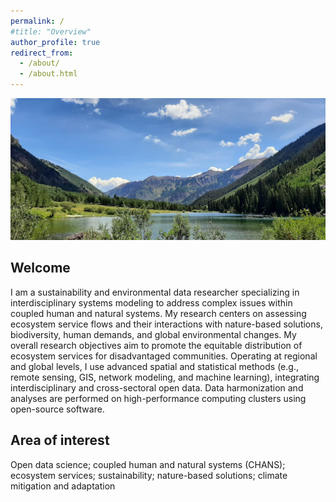 ```yaml
---
permalink: /
#title: "Overview"
author_profile: true
redirect_from: 
  - /about/
  - /about.html
---
```


<!-- Google tag (gtag.js) -->
<script async src="https://www.googletagmanager.com/gtag/js?id=G-2QHZKG68W9"></script>
<script>
  window.dataLayer = window.dataLayer || [];
  function gtag(){dataLayer.push(arguments);}
  gtag('js', new Date());

  gtag('config', 'G-2QHZKG68W9');
</script>

![background](../images/background_rd.jpg)

## Welcome

I am a sustainability and environmental data researcher specializing in interdisciplinary systems modeling to address complex issues within coupled human and natural systems. My research centers on assessing ecosystem service flows and their interactions with nature-based solutions, biodiversity, human demands, and global environmental changes. My overall research objectives aim to promote the equitable distribution of ecosystem services for disadvantaged communities. Operating at regional and global levels, I use advanced spatial and statistical methods (e.g., remote sensing, GIS, network modeling, and machine learning), integrating interdisciplinary and cross-sectoral open data. Data harmonization and analyses are performed on high-performance computing clusters using open-source software.

## Area of interest

Open data science; coupled human and natural systems (CHANS); ecosystem services; sustainability; nature-based solutions; climate mitigation and adaptation
